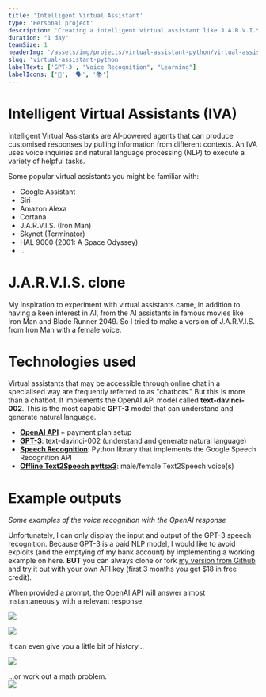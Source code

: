 ```yaml
---
title: 'Intelligent Virtual Assistant'
type: 'Personal project'
description: 'Creating a intelligent virtual assistant like J.A.R.V.I.S. using GPT-3 in Python.'
duration: "1 day"
teamSize: 1
headerImg: '/assets/img/projects/virtual-assistant-python/virtual-assistant-python.jpg'
slug: 'virtual-assistant-python'
labelText: ['GPT-3', "Voice Recognition", "Learning"]
labelIcons: ['🤖', '🗣️', '📚']
---
```


# Intelligent Virtual Assistants (IVA)
Intelligent Virtual Assistants are AI-powered agents that can produce customised responses by pulling information from different contexts. An IVA uses voice inquiries and natural language processing (NLP) to execute a variety of helpful tasks.

Some popular virtual assistants you might be familiar with:
* Google Assistant
* Siri
* Amazon Alexa
* Cortana
* J.A.R.V.I.S. (Iron Man)
* Skynet (Terminator)
* HAL 9000 (2001: A Space Odyssey)
* ...

# J.A.R.V.I.S. clone
My inspiration to experiment with virtual assistants came, in addition to having a keen interest in AI, from the AI assistants in famous movies like Iron Man and Blade Runner 2049. So I tried to make a version of J.A.R.V.I.S. from Iron Man with a female voice.

# Technologies used

Virtual assistants that may be accessible through online chat in a specialised way are frequently referred to as "chatbots." But this is more than a chatbot. It implements the OpenAI API model called **text-davinci-002**. This is the most capable **GPT-3** model that can understand and generate natural language.

* **[OpenAI API](https://beta.openai.com/docs/api-reference/introduction?lang=python)** + payment plan setup
* **[GPT-3](https://beta.openai.com/docs/models/overview)**: text-davinci-002 (understand and generate natural language)
* **[Speech Recognition](https://github.com/Uberi/speech_recognition)**: Python library that implements the Google Speech Recognition API
* **[Offline Text2Speech pyttsx3](https://github.com/nateshmbhat/pyttsx3)**: male/female Text2Speech voice(s)

# Example outputs

*Some examples of the voice recognition with the OpenAI response*  

Unfortunately, I can only display the input and output of the GPT-3 speech recognition. Because GPT-3 is a paid NLP model, I would like to avoid exploits (and the emptying of my bank account) by implementing a working example on here. **BUT** you can always clone or fork [my version from Github](https://github.com/Wilmox/virtual-assistant-python) and try it out with your own API key (first 3 months you get $18 in free credit).

When provided a prompt, the OpenAI API will answer almost instantaneously with a relevant response.

<img src='/assets/img/projects/virtual-assistant-python/who-are-you.png' /> <br />

<img src='/assets/img/projects/virtual-assistant-python/meaning-of-life.png' /> <br />

It can even give you a little bit of history... 

<img src='/assets/img/projects/virtual-assistant-python/philosophy.png' /> <br />

...or work out a math problem.  
<img src='/assets/img/projects/virtual-assistant-python/math.png' />